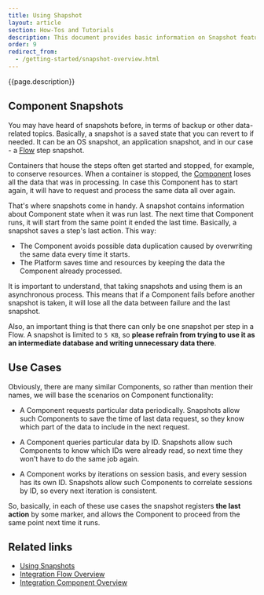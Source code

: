 ```yaml
---
title: Using Shapshot
layout: article
section: How-Tos and Tutorials
description: This document provides basic information on Snapshot feature and a few real-life use case.
order: 9
redirect_from:
  - /getting-started/snapshot-overview.html
---
```


{{page.description}}

## Component Snapshots

You may have heard of snapshots before, in terms of backup or other data-related
topics. Basically, a snapshot is a saved state that you can revert to if needed.
It can be an OS snapshot, an application snapshot, and in our case - a
[Flow](/getting-started/integration-flow) step snapshot.

Containers that house the steps often get started and stopped, for example, to
conserve resources. When a container is stopped, the
[Component](/getting-started/integration-component) loses all the data that was
in processing. In case this Component has to start again, it will have to request
and process the same data all over again.

That's where snapshots come in handy. A snapshot contains information about
Component state when it was run last. The next time that Component runs, it will
start from the same point it ended the last time. Basically, a snapshot saves a
step's last action. This way:

*   The Component avoids possible data duplication caused by overwriting the same data every time it starts.
*   The Platform saves time and resources by keeping the data the Component already processed.

It is important to understand, that taking snapshots and using them is an asynchronous process. This means that if a Component fails before another snapshot is taken, it will lose all the data between failure and the last snapshot.

Also, an important thing is that there can only be one snapshot per step in a Flow. A snapshot is limited to `5 KB`, so **please refrain from trying to use it as an intermediate database and writing unnecessary data there**.

## Use Cases

Obviously, there are many similar Components, so rather than mention their names, we will base the scenarios on Component functionality:

- A Component requests particular data periodically. Snapshots allow such Components to save the time of last data request, so they know which part of the data to include in the next request.

- A Component queries particular data by ID. Snapshots allow such Components to know which IDs were already read, so next time they won't have to do the same job again.

- A Component works by iterations on session basis, and every session has its own ID. Snapshots allow such Components to correlate sessions by ID, so every next iteration is consistent.

So, basically, in each of these use cases the snapshot registers **the last action** by some marker, and allows the Component to proceed from the same point next time it runs.

## Related links

- [Using Snapshots](/guides/using-snapshots)
- [Integration Flow Overview](/getting-started/integration-flow)
- [Integration Component Overview](/getting-started/integration-component)
